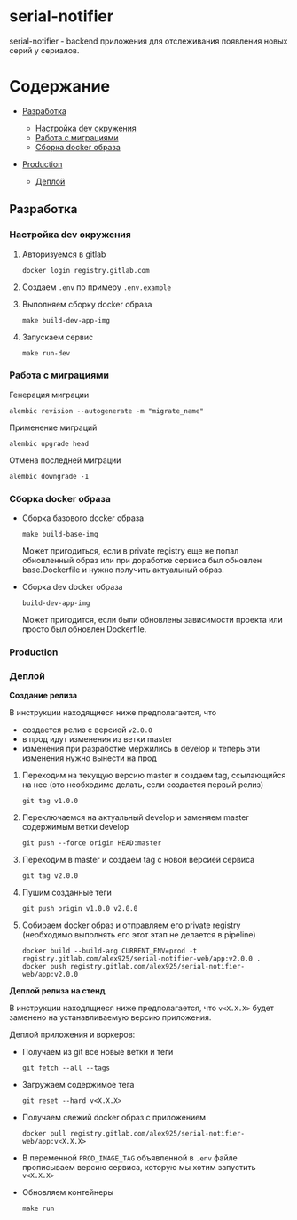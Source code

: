 serial-notifier
===============

serial-notifier - backend приложения для отслеживания появления новых серий у сериалов.


# Содержание

- [Разработка](#Разработка)

    - [Настройка dev окружения](#Настройка-dev-окружения)
    - [Работа с миграциями](#Работа-с-миграциями)
    - [Сборка docker образа](#Сборка-docker-образа)
      
- [Production](#Production)
    - [Деплой](#Деплой)
    


## Разработка

<a name='Настройка-dev-окружения'></a>
### Настройка dev окружения

1. Авторизуемся в gitlab

    ```
    docker login registry.gitlab.com
    ```

2. Создаем `.env` по примеру `.env.example`

3. Выполняем сборку docker образа

    ```
    make build-dev-app-img
    ```

4. Запускаем сервис

    ```
    make run-dev
    ```


<a name='Работа-с-миграциями'></a>
### Работа с миграциями

Генерация миграции

```
alembic revision --autogenerate -m "migrate_name"
```

Применение миграций

```
alembic upgrade head
```

Отмена последней миграции

```
alembic downgrade -1
```


<a name='Сборка-docker-образа'></a>
### Сборка docker образа

- Сборка базового docker образа

    ```
    make build-base-img
    ```
    
    Может пригодиться, если в private registry еще не попал обновленный образ или при доработке сервиса был обновлен 
    base.Dockerfile и нужно получить актуальный образ.

- Сборка dev docker образа

    ```
    build-dev-app-img
    ```
    
    Может пригодится, если были обновлены зависимости проекта или просто был обновлен Dockerfile.



<a name='Production'></a>
### Production


<a name='Деплой'></a>
### Деплой

**Создание релиза**

В инструкции находящиеся ниже предполагается, что

- создается релиз с версией `v2.0.0`
- в прод идут изменения из ветки master
- изменения при разработке мержились в develop и теперь эти изменения нужно вынести на прод

1. Переходим на текущую версию master и создаем tag, ссылающийся на нее (это необходимо делать, если создается первый 
релиз) 
    
    ```
    git tag v1.0.0
    ```
   
2. Переключаемся на актуальный develop и заменяем master содержимым ветки develop

    ```
    git push --force origin HEAD:master
    ```

3. Переходим в master и создаем tag с новой версией сервиса

    ```
    git tag v2.0.0
    ```
   
4. Пушим созданные теги

    ```
    git push origin v1.0.0 v2.0.0
    ```

5. Собираем docker образ и отправляем его private registry (необходимо выполнять его этот этап не делается в pipeline)

    ```
    docker build --build-arg CURRENT_ENV=prod -t registry.gitlab.com/alex925/serial-notifier-web/app:v2.0.0 .
    docker push registry.gitlab.com/alex925/serial-notifier-web/app:v2.0.0
    ```

**Деплой релиза на стенд**

В инструкции находящиеся ниже предполагается, что `v<X.X.X>` будет заменено на устанавливаемую версию приложения.


Деплой приложения и воркеров:

- Получаем из git все новые ветки и теги

    ```
    git fetch --all --tags
    ```

- Загружаем содержимое тега
    
    ``` 
    git reset --hard v<X.X.X>
    ```

- Получаем свежий docker образ с приложением

    ```
    docker pull registry.gitlab.com/alex925/serial-notifier-web/app:v<X.X.X>
    ```

- В переменной `PROD_IMAGE_TAG` объявленной в `.env` файле прописываем версию сервиса, которую мы хотим 
  запустить `v<X.X.X>`

- Обновляем контейнеры

    ```
    make run
    ```

